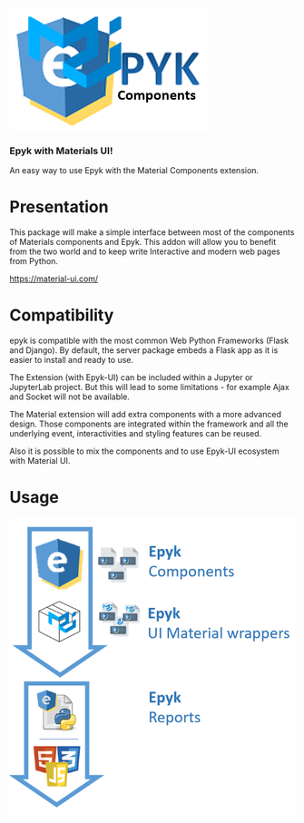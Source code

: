 
![](https://raw.githubusercontent.com/epykure/epyk-materials/master/epyk_materials/static/images/epyklogo_whole_big.png)

### Epyk with Materials UI!

An easy way to use Epyk with the Material Components extension.

Presentation
================================
This package will make a simple interface between most of the components of Materials components
and Epyk. This addon will allow you to benefit from the two world and to keep write Interactive and modern web pages from Python.

https://material-ui.com/

Compatibility
================================
epyk is compatible with the most common Web Python Frameworks (Flask and Django).
By default, the server package embeds a Flask app as it is easier to install and ready to use.

The Extension (with Epyk-UI) can be included within a Jupyter or JupyterLab project. But this will lead to some limitations - for example Ajax and Socket will not be available.

The Material extension will add extra components with a more advanced design. Those components are integrated within
the framework and all the underlying event, interactivities and styling features can be reused.

Also it is possible to mix the components and to use Epyk-UI ecosystem with Material UI.


Usage
=====

![](./epyk_materials/static/images/extension.PNG)